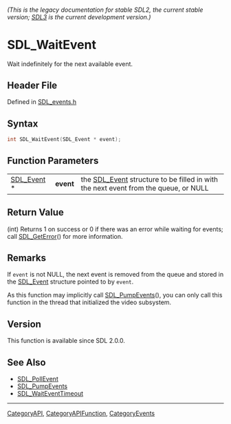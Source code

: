 ###### (This is the legacy documentation for stable SDL2, the current stable version; [SDL3](https://wiki.libsdl.org/SDL3/) is the current development version.)
# SDL_WaitEvent

Wait indefinitely for the next available event.

## Header File

Defined in [SDL_events.h](https://github.com/libsdl-org/SDL/blob/SDL2/include/SDL_events.h)

## Syntax

```c
int SDL_WaitEvent(SDL_Event * event);
```

## Function Parameters

|                          |           |                                                                                                  |
| ------------------------ | --------- | ------------------------------------------------------------------------------------------------ |
| [SDL_Event](SDL_Event) * | **event** | the [SDL_Event](SDL_Event) structure to be filled in with the next event from the queue, or NULL |

## Return Value

(int) Returns 1 on success or 0 if there was an error while waiting for
events; call [SDL_GetError](SDL_GetError)() for more information.

## Remarks

If `event` is not NULL, the next event is removed from the queue and stored
in the [SDL_Event](SDL_Event) structure pointed to by `event`.

As this function may implicitly call [SDL_PumpEvents](SDL_PumpEvents)(),
you can only call this function in the thread that initialized the video
subsystem.

## Version

This function is available since SDL 2.0.0.

## See Also

- [SDL_PollEvent](SDL_PollEvent)
- [SDL_PumpEvents](SDL_PumpEvents)
- [SDL_WaitEventTimeout](SDL_WaitEventTimeout)

----
[CategoryAPI](CategoryAPI), [CategoryAPIFunction](CategoryAPIFunction), [CategoryEvents](CategoryEvents)

